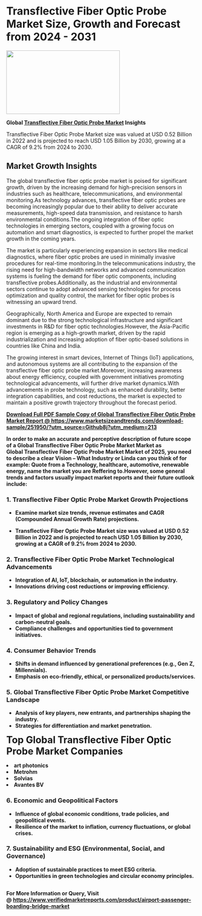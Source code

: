 <H1>Transflective Fiber Optic Probe Market Size, Growth and Forecast from 2024 - 2031</H1><img class="aligncenter size-medium wp-image-584254" src="https://thirdeyenews.in/wp-content/uploads/2024/09/Global-Market-Research-300x168.jpeg" alt="" width="300" height="168" /><p><strong>Global&nbsp;<a href="https://www.marketsizeandtrends.com/download-sample/251950/?utm_source=Github8j?utm_medium=213">Transflective Fiber Optic Probe Market</a> Insights</strong></p><p>Transflective Fiber Optic Probe Market size was valued at USD 0.52 Billion in 2022 and is projected to reach USD 1.05 Billion by 2030, growing at a CAGR of 9.2% from 2024 to 2030.</p><p><h2>Market Growth Insights</h2> <p>The global transflective fiber optic probe market is poised for significant growth, driven by the increasing demand for high-precision sensors in industries such as healthcare, telecommunications, and environmental monitoring.As technology advances, transflective fiber optic probes are becoming increasingly popular due to their ability to deliver accurate measurements, high-speed data transmission, and resistance to harsh environmental conditions.The ongoing integration of fiber optic technologies in emerging sectors, coupled with a growing focus on automation and smart diagnostics, is expected to further propel the market growth in the coming years.</p> <p><strong><a href="#"></a></strong></p> <p>The market is particularly experiencing expansion in sectors like medical diagnostics, where fiber optic probes are used in minimally invasive procedures for real-time monitoring.In the telecommunications industry, the rising need for high-bandwidth networks and advanced communication systems is fueling the demand for fiber optic components, including transflective probes.Additionally, as the industrial and environmental sectors continue to adopt advanced sensing technologies for process optimization and quality control, the market for fiber optic probes is witnessing an upward trend.</p> <p>Geographically, North America and Europe are expected to remain dominant due to the strong technological infrastructure and significant investments in R&D for fiber optic technologies.However, the Asia-Pacific region is emerging as a high-growth market, driven by the rapid industrialization and increasing adoption of fiber optic-based solutions in countries like China and India.</p> <p>The growing interest in smart devices, Internet of Things (IoT) applications, and autonomous systems are all contributing to the expansion of the transflective fiber optic probe market.Moreover, increasing awareness about energy efficiency, coupled with government initiatives promoting technological advancements, will further drive market dynamics.With advancements in probe technology, such as enhanced durability, better integration capabilities, and cost reductions, the market is expected to maintain a positive growth trajectory throughout the forecast period.</p> <p><strong><a href="#"></p><p><span class=""><strong>Download Full PDF Sample Copy of Global Transflective Fiber Optic Probe Market Report</strong> @ <a href="https://www.marketsizeandtrends.com/download-sample/251950/?utm_source=Github8j?utm_medium=213" target="_blank">https://www.marketsizeandtrends.com/download-sample/251950/?utm_source=Github8j?utm_medium=213</a></span></p><p>In order to make an accurate and perceptive description of future scope of a Global&nbsp;Transflective Fiber Optic Probe Market Market as Global&nbsp;Transflective Fiber Optic Probe Market Market of 2025, you need to describe a clear Vision &ndash; What Industry or Linda can you think of for example: Quote from a Technology, healthcare, automotive, renewable energy, name the market you are Reffering to.However, some general trends and factors usually impact market reports and their future outlook include:</p><h3>1.&nbsp;<strong>Transflective Fiber Optic Probe Market Growth Projections</strong></h3><ul><li>Examine market size trends, revenue estimates and CAGR (Compounded Annual Growth Rate) projections.</li><li><p>Transflective Fiber Optic Probe Market size was valued at USD 0.52 Billion in 2022 and is projected to reach USD 1.05 Billion by 2030, growing at a CAGR of 9.2% from 2024 to 2030.</p></li></ul><h3>2.&nbsp;<strong>Transflective Fiber Optic Probe Market Technological Advancements</strong></h3><ul><li>Integration of AI, IoT, blockchain, or automation in the industry.</li><li>Innovations driving cost reductions or improving efficiency.</li></ul><h3>3.&nbsp;<strong>Regulatory and Policy Changes</strong></h3><ul><li>Impact of global and regional regulations, including sustainability and carbon-neutral goals.</li><li>Compliance challenges and opportunities tied to government initiatives.</li></ul><h3>4.&nbsp;<strong>Consumer Behavior Trends</strong></h3><ul><li>Shifts in demand influenced by generational preferences (e.g., Gen Z, Millennials).</li><li>Emphasis on eco-friendly, ethical, or personalized products/services.</li></ul><h3>5.&nbsp;<strong>Global Transflective Fiber Optic Probe Market Competitive Landscape</strong></h3><ul><li>Analysis of key players, new entrants, and partnerships shaping the industry.</li><li>Strategies for differentiation and market penetration.</li></ul><p data-pm-slice="1 1 []"><span style="color: inherit; font-family: inherit; font-size: 25px;">Top Global Transflective Fiber Optic Probe Market Companies</span></p><div class="" data-test-id=""><p><li>art photonics</li><li> Metrohm</li><li> Solvias</li><li> Avantes BV</li></p></div><h3>6.&nbsp;<strong>Economic and Geopolitical Factors</strong></h3><ul><li>Influence of global economic conditions, trade policies, and geopolitical events.</li><li>Resilience of the market to inflation, currency fluctuations, or global crises.</li></ul><h3>7.&nbsp;<strong>Sustainability and ESG (Environmental, Social, and Governance)</strong></h3><ul><li>Adoption of sustainable practices to meet ESG criteria.</li><li>Opportunities in green technologies and circular economy principles.</li></ul><h2><strong style="font-size: 14px;">For More Information or Query, Visit @&nbsp;</strong><a style="background-color: #ffffff; font-size: 14px;" href="https://www.marketsizeandtrends.com/report/transflective-fiber-optic-probe-market/" target="_blank">https://www.verifiedmarketreports.com/product/airport-passenger-boarding-bridge-market</a></h2>
